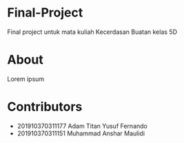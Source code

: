 # Final-Project
Final project untuk mata kuliah Kecerdasan Buatan kelas 5D


# About
Lorem ipsum

# Contributors
* 201910370311177  Adam Titan Yusuf Fernando
* 201910370311151  Muhammad Anshar Maulidi
